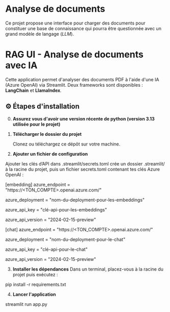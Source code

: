 # Analyse de documents

Ce projet propose une interface pour charger des documents pour constituer une base de connaissance qui pourra être questionnée avec un grand modèle de langage (_LLM_).
# RAG UI - Analyse de documents avec IA

Cette application permet d'analyser des documents PDF à l'aide d'une IA (Azure OpenAI) via Streamlit. Deux frameworks sont disponibles : **LangChain** et **LlamaIndex**.

## ⚙️ Étapes d'installation


0. **Assurez vous d'avoir une version récente de python (version 3.13 utilisée pour le projet)**

1. **Télécharger le dossier du projet**

   Clonez ou téléchargez ce dépôt sur votre machine.

2. **Ajouter un fichier de configuration**

 Ajouter les clés d’API dans .streamlit/secrets.toml
crée un dossier .streamlit/ à la racine du projet, puis un fichier secrets.toml contenant tes clés Azure OpenAI :

[embedding]
azure_endpoint = "https://<TON_COMPTE>.openai.azure.com/"

azure_deployment = "nom-du-deployment-pour-les-embeddings"

azure_api_key = "clé-api-pour-les-embeddings"

azure_api_version = "2024-02-15-preview"

[chat]
azure_endpoint = "https://<TON_COMPTE>.openai.azure.com/"

azure_deployment = "nom-du-deployment-pour-le-chat"

azure_api_key = "clé-api-pour-le-chat"

azure_api_version = "2024-02-15-preview"


3. **Installer les dépendances**
Dans un terminal, placez-vous à la racine du projet puis exécutez :

pip install -r requirements.txt


4. **Lancer l'application**

streamlit run app.py
